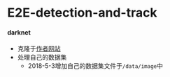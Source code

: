 # E2E-detection-and-track

#### darknet

- 克隆于[作者网站](https://pjreddie.com/darknet/yolo/)
- 处理自己的数据集
  - 2018-5-3增加自己的数据集文件于`/data/image`中
